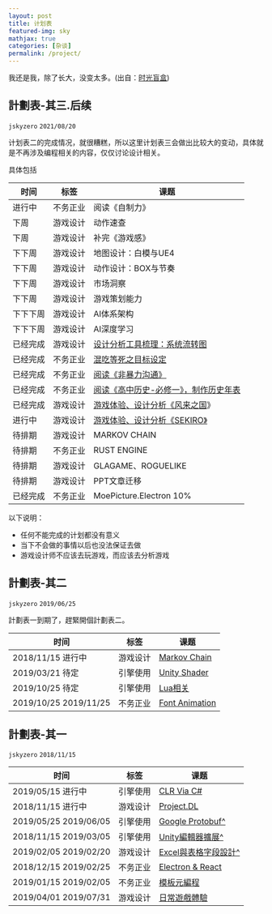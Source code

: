 ```yaml
---
layout: post
title: 计划表
featured-img: sky
mathjax: true
categories: [杂谈]
permalink: /project/
---
```


<!-- 唔這裡打算放置一些短期的或者長期的計劃，省的記憶力越來越差的自己老是忘記要做啥來著。 -->

我还是我，除了长大，没变太多。(出自：[时光盲盒](https://www.bilibili.com/video/BV1A54y1x7Dj))

<!--more-->


<!-- <iframe src="//player.bilibili.com/player.html?aid=843822693&bvid=BV1A54y1x7Dj&cid=294940961&page=1" scrolling="no" border="0" frameborder="no" framespacing="0" allowfullscreen="true" style="width: 100%; height: 500px; max-width: 100%；align:center; padding:20px 0;"> </iframe> -->


## 計劃表-其三.后续
`jskyzero` `2021/08/20`

计划表二的完成情况，就很糟糕，所以这里计划表三会做出比较大的变动，具体就是不再涉及编程相关的内容，仅仅讨论设计相关。

具体包括


|时间|标签|课题|
|--|--|--|
|进行中|不务正业|阅读《自制力》|
|下周|游戏设计|动作速查|
|下周|游戏设计|补完《游戏感》|
|下下周|游戏设计|地图设计：白模与UE4|
|下下周|游戏设计|动作设计：BOX与节奏|
|下下周|游戏设计|市场洞察|
|下下周|游戏设计|游戏策划能力|
|下下下周|游戏设计|AI体系架构|
|下下下周|游戏设计|AI深度学习|
|已经完成|游戏设计|[设计分析工具梳理：系统流转图](https://https://design.jskyzero.com/recently/#%E6%A0%BC%E5%BC%8F)|
|已经完成|不务正业|[混吃等死之目标设定](https://design.jskyzero.com/2021/08/26/self/#%E5%AD%A4%E8%BA%AB%E4%B8%80%E4%BA%BA%E2%80%94%E2%80%94%E5%85%B6%E5%8D%81%E5%85%AD)|
|已经完成|不务正业|[阅读《非暴力沟通》](https://design.jskyzero.com/2021/09/14/reading/#%E9%9D%9E%E6%9A%B4%E5%8A%9B%E6%B2%9F%E9%80%9A)|
|已经完成|不务正业|[阅读《高中历史-必修一》，制作历史年表](https://design.jskyzero.com/2021/09/09/history-1/)|
|已经完成|游戏设计|[游戏体验、设计分析《风来之国](https://design.jskyzero.com/2021/09/21/eastward/)》|
|进行中|游戏设计|[游戏体验、设计分析《SEKIRO》](https://design.jskyzero.com/2021/10/28/sekiro/)|
|待排期|游戏设计|MARKOV CHAIN|
|待排期|不务正业|RUST ENGINE|
|待排期|游戏设计|GLAGAME、ROGUELIKE|
|待排期|游戏设计|PPT文章迁移|
|已经完成|不务正业|MoePicture.Electron 10%|


<!-- ## [計劃表-其三](https://docs.qq.com/sheet/DQUZHbE9TYVd3SFlI?tab=026ui2)
`jskyzero` `2020/12/16` -->


<!-- + 基础观念3：创新、沟通、学习、客户导向
+ 专业知识4：行业、理解、逻辑思维、关联知识
+ 专业技能8：规划、设计、数据分析、营销推广、危机预测、用户需求、用户管理、市场分析
+ 积累3：方法论、传承、培养 -->


<!-- |时间|标签|课题|
|--|--|--|
|待定 待定|游戏设计|素材积累|
|待定 待定|游戏设计|经济学入门|
|待定 待定|游戏设计|心理学入门|
|待定 待定|游戏设计|美学入门|
|待定 待定|游戏设计|历史学入门|
|待定 待定|引擎使用|UNREAL初步| -->

以下说明：

+ 任何不能完成的计划都没有意义
+ 当下不会做的事情以后也没法保证去做
+ 游戏设计师不应该去玩游戏，而应该去分析游戏

<!-- 如何度过一天？
早上：健身环、复习
上午：工作
中午：阅读
下午：工作
晚上：阅读，总结，健身环，生活 -->


## 計劃表-其二
`jskyzero` `2019/06/25`

計劃表一到期了，趕緊開個計劃表二。


|时间|标签|课题|
|--|--|--|
|2018/11/15 进行中|游戏设计|[Markov Chain](https://github.com/Moons-Project/MarkovChain)|
|2019/03/21 待定|引擎使用|[Unity Shader](https://github.com/Moons-Project/Unity.Graphics)|
|2019/10/25 待定|引擎使用|[Lua相关](https://github.com/oYOvOYo/Lua.Playground)|
|2019/10/25 2019/11/25|不务正业|[Font Animation](https://github.com/oYOvOYo/SpecialFont)|


<!-- |待定 待定|引擎使用|Graphics 2D & AI|
|待定 待定|引擎使用|Graphics 3D & Physics|
|待定 待定|游戏设计|经济学入门|
|待定 待定|游戏设计|心理学入门|
|待定 待定|游戏设计|美学入门|
|待定 待定|游戏设计|历史学入门|
|待定 待定|引擎使用|UNREAL初步| -->

<!-- |2018/12/29 进行中|引擎使用|[Re:Release](https://moons-project.github.io/productions/)| -->

<!-- 以下説明：

+ 想整理一下現在自己對編程方面的需求：
  + Game Design / Implement
    + GameEngine (UNITY/UNREAL, C#/C++/LUA)
    + GameEngine Concept (OPENGL, C++)
    + Pipeline Tool (Python, Shell)
  + Other Programming
    + GUI Apps (ELECTION/NATIVE APPS, TS/Others)
    + Console Apps(FRONTEND / BACKEND, Others)
+ 在對設計層面：
  + 自己也需要補充一些心理学、經濟學、美學（畫面構造）、歷史學等方面的知識。
  + 參考一些之前的舊的藝術媒介，比如電影、繪畫、音樂等。
+ 推進方式
  + 打算以日、周、月爲單位分別推進一些事情，周日常大概是主題，知識積纍：敘事、游戲體驗、文章閲讀等。 -->


## 計劃表-其一
`jskyzero` `2018/11/15`

|时间|标签|课题|
|--|--|--|
|2019/05/15 进行中|引擎使用|[CLR Via C#](https://github.com/oYOvOYo/CLR.Via.CSharp)|
|2018/11/15 进行中|游戏设计|[Project.DL](https://github.com/Moons-Project/Project.DL)|
|2019/05/25 2019/06/05|引擎使用|[Google Protobuf^](https://github.com/oYOvOYo/Protobuf.CSharp.Example)|
|2018/11/15 2019/03/05|引擎使用|[Unity編輯器擴展^](https://github.com/Moons-Project/Unity.ExtendEditor/tree/extend-editor.basic)|
|2019/02/05 2019/02/20|游戏设计|[Excel與表格字段設計^](https://design.jskyzero.com/2019/02/18/Excel/)|
|2018/12/15 2019/02/25|不务正业|[Electron & React](https://github.com/oYOvOYo/MoePicture.Electron)|
|2019/01/15 2019/02/05|不务正业|[模板元編程](https://github.com/oYOvOYo/Cplusplus.TemplateMetaProgramming)|
|2019/04/01 2019/07/31|游戏设计|[日常遊戲體驗](https://www.google.com/search?q=體驗報告+site%3Adesign.jskyzero.com)|

<!-- 以下説明

+ 適用時間是即日起，到畢業正式工作為止。
+ 唔，目前是粗略的歸類成工作、游戲、編程三個模塊。
  + 工作就主要是搬磚了。
  + 游戲則包括游戲體驗、游戲設計和引擎使用，這一塊大概是未來的核心。
  + 編程則主要是興趣愛好了，要説只能説是過去幾年做得太差還是要抽空給補起來，爲了更加高效的使用計算機，也爲了游戲中的引擎使用，目前看來包括基礎的計算機科學、編程語言或者其他的工具的使用。
  + 另外考慮到可能的以後會被安排的一些工作，可以提前開展一些對應的課題。
+ 修改日誌
    1. 2018/12/17：發覺以周為單位太高估自己，於是修改。另外功利的增加了一些課題。
    2. 2019/03/05：發覺過去一些課題的完成度實在堪憂，仔細想想這也不是一個一蹴而就的東西，日後還需要完善。
    3. 2019/04/13：总体上自己的完成度还是很成问题，各种层面上的成问题。
    4. 2019/07/31：驚覺計劃快到期了，還沒做完，血炸。 -->


<!-- ## 大體方向

打算從兩個方面來講。

+ 設計者
  + 目標：能設計出很棒的遊戲
  + 具體方面：玩法：有趣的核心玩法；劇情：能打動人心的劇本故事；數值：合理的數值設計；系統：滿足需求的系統設計。
  + 計劃：
    + 「體驗」：體驗不同的遊戲并嘗試分析其內容，輸出體驗報告；
    + 「設計」：嘗試設計出自己想做的遊戲并具體到每個細節，輸出策劃案；
    + 「閱讀」：閱讀書籍，聽取他人意見，修正錯誤，輸出閱讀總結；
+ 實現者
  + 目標：能實現出自己的想法，不會被“工具”所限制。
  + 具體方面：遊戲引擎的使用、遊戲範式的實現、高級效果的實現
  + 計劃：動手實踐，輸出成品。

總之，加油吧，要做的事情還很多。


## 具體事項 -->

<!-- 
大概是一直在嘴上説，還有很多想做的事情，所以這裏就把想做的事情大概枚舉一下。

+ 游戲相關：游戲設計與開發在相當長的範圍内都會是自己的飯碗相關的東西
  + 收集與享受：把喜歡的游戲全部買買買、玩玩玩。
  + 獨立游戲：上架一款“好評如潮”的獨立游戲。
  + AAA游戲：參與製作一款AAA量級的游戲。 -->

<!-- + 游戲製作人：成爲獨黨一面的游戲製作人。
+ 行業變革者：推動游戲行業向前進步。 -->

<!-- + 編程相關
  + 基礎數學：數學歷史與高等數學。
  + 編程語言：若干種編程語言及其領域的熟練運用（面試與產品）。
  + 計算機科學相關：傳統計算機科學學科深入理解與應用。 -->

  <!-- + 完整可用的操作系統：（虽然写上了但是不一定能做就是了） -->

<!-- + 生活相關
  + 樂器：鋼琴、小提琴。
  + 繪畫：水彩、蠟筆畫。
  + 健身：羽毛球、網球、武術、劍道。
  + 純粹生活：著裝、烹飪 -->


<!-- ## 落地相關

+ 時間安排
  + 100小時入門，10000小時專業級別。
  + 每天5小時，一周6天，一個月100小時，一年1000小時，10年。
+ 对于意义不大的单项，建议以100小时即一个月为单位。 -->
